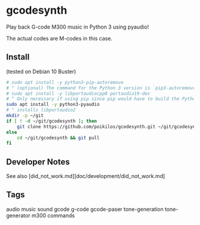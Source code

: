 # gcodesynth
Play back G-code M300 music in Python 3 using pyaudio!

The actual codes are M-codes in this case.


## Install
(tested on Debian 10 Buster)
```bash
# sudo apt install -y python3-pip-autoremove
# ^ (optional) The command for the Python 3 version is `pip3-autoremove`.
# sudo apt install -y libportaudiocpp0 portaudio19-dev
# ^ Only necessary if using pip since pip would have to build the Python module from C.
sudo apt install -y python3-pyaudio
# ^ installs libportaudio2
mkdir -p ~/git
if [ ! -d ~/git/gcodesynth ]; then
    git clone https://github.com/poikilos/gcodesynth.git ~/git/gcodesynth
else
    cd ~/git/gcodesynth && git pull
fi
```


## Developer Notes
See also [did_not_work.md][doc/development/did_not_work.md]


## Tags
audio music sound gcode g-code gcode-paser tone-generation tone-generator m300 commands

